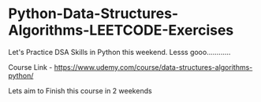 # Python-Data-Structures-Algorithms-LEETCODE-Exercises


Let's Practice DSA Skills in Python this weekend. Lesss gooo............




Course Link - https://www.udemy.com/course/data-structures-algorithms-python/



Lets aim to Finish this course in 2 weekends